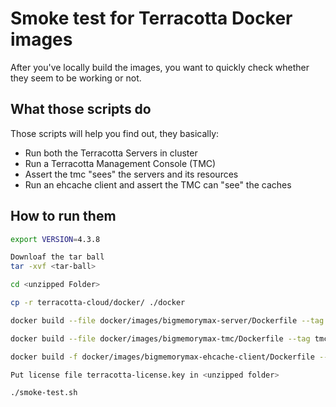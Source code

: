 # Smoke test for Terracotta Docker images

After you've locally build the images, you want to quickly check whether they seem to be working or not.

## What those scripts do

Those scripts will help you find out, they basically:

* Run both the Terracotta Servers in cluster
* Run a Terracotta Management Console (TMC)
* Assert the tmc "sees" the servers and its resources
* Run an ehcache client and assert the TMC can "see" the caches

## How to run them

```bash
export VERSION=4.3.8

Downloaf the tar ball
tar -xvf <tar-ball>

cd <unzipped Folder>

cp -r terracotta-cloud/docker/ ./docker

docker build --file docker/images/bigmemorymax-server/Dockerfile --tag terracotta:$VERSION .

docker build --file docker/images/bigmemorymax-tmc/Dockerfile --tag tmc:$VERSION .

docker build -f docker/images/bigmemorymax-ehcache-client/Dockerfile --tag ehcache-client:$VERSION .

Put license file terracotta-license.key in <unzipped folder>

./smoke-test.sh
```
